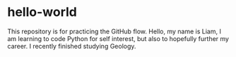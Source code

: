 # hello-world
This repository is for practicing the GitHub flow.
Hello, my name is Liam, I am learning to code Python for self interest, but also to hopefully further my career. I recently finished studying Geology.
